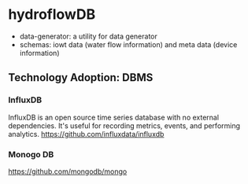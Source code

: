 # hydroflowDB
- data-generator: a utility for data generator
- schemas: iowt data (water flow information) and meta data (device information)

## Technology Adoption: DBMS

### InfluxDB
InfluxDB is an open source time series database with no external dependencies. It's useful for recording metrics, events, and performing analytics.
https://github.com/influxdata/influxdb

### Monogo DB
https://github.com/mongodb/mongo
